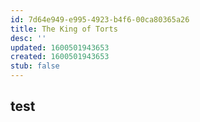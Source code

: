 ```yaml
---
id: 7d64e949-e995-4923-b4f6-00ca80365a26
title: The King of Torts
desc: ''
updated: 1600501943653
created: 1600501943653
stub: false
---
```


## test

